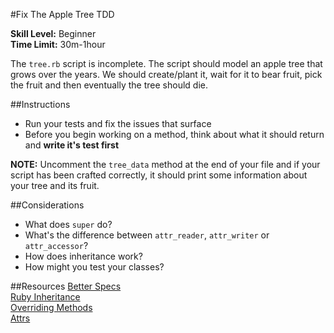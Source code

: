 #Fix The Apple Tree TDD

__Skill Level:__ Beginner  
__Time Limit:__ 30m-1hour 

The `tree.rb` script is incomplete. The script should model an apple tree that grows over the years. We should create/plant it, wait for it to bear fruit, pick the fruit and then eventually the tree should die. 

##Instructions
- Run your tests and fix the issues that surface  
- Before you begin working on a method, think about what it should return and __write it's test first__ 

__NOTE:__ Uncomment the `tree_data` method at the end of your file and if your script has been crafted correctly, it should print some information about your tree and its fruit.

##Considerations
- What does `super` do?
- What's the difference between `attr_reader`, `attr_writer` or `attr_accessor`?
- How does inheritance work?
- How might you test your classes?

##Resources
[Better Specs](http://betterspecs.org/)  
[Ruby Inheritance](http://rubylearning.com/satishtalim/ruby_inheritance.html)  
[Overriding Methods](http://rubylearning.com/satishtalim/ruby_overriding_methods.html)  
[Attrs](https://stackoverflow.com/questions/5046831/why-use-rubys-attr-accessor-attr-reader-and-attr-writer)
